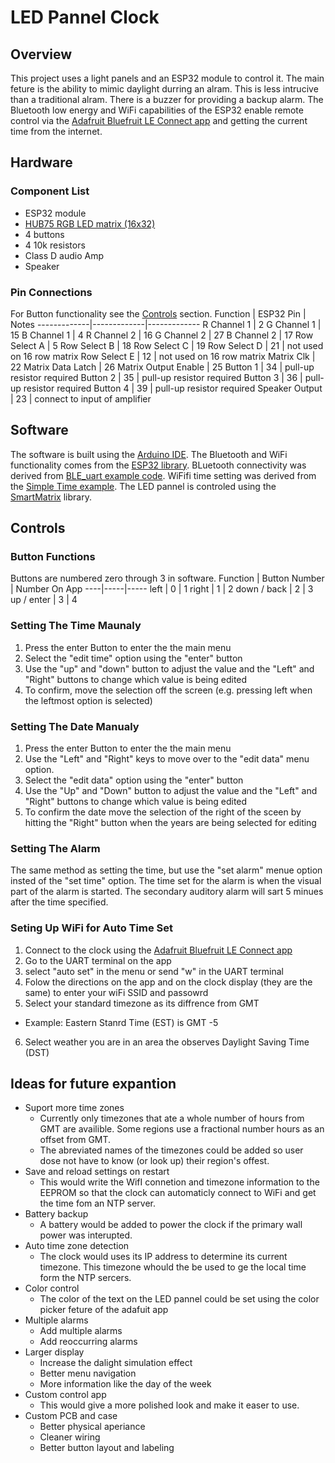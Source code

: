 # LED Pannel Clock
## Overview
This project uses a light panels and an ESP32 module to control it. The main feture is the ability to mimic daylight durring an alram. This is less intrucive than a traditional alram. There is a buzzer for providing a backup alarm. The Bluetooth low energy and WiFi capabilities of the ESP32 enable remote control via the [Adafruit Bluefruit LE Connect app](https://learn.adafruit.com/bluefruit-le-connect) and getting the current time from the internet.
## Hardware
### Component List
* ESP32 module
* [HUB75 RGB LED matrix (16x32)](https://learn.adafruit.com/32x16-32x32-rgb-led-matrix)
* 4 buttons
* 4 10k resistors
* Class D audio Amp
* Speaker
### Pin Connections
For Button functionality see the [Controls](##Controls) section.
Function | ESP32 Pin | Notes
-------------|-------------|-------------
R Channel 1 | 2
G Channel 1 | 15
B Channel 1 | 4
R Channel 2 | 16
G Channel 2 | 27
B Channel 2 | 17
Row Select A | 5
Row Select B | 18
Row Select C | 19
Row Select D | 21 | not used on 16 row matrix
Row Select E | 12 | not used on 16 row matrix
Matrix Clk | 22
Matrix Data Latch | 26
Matrix Output Enable | 25
Button 1 | 34 | pull-up resistor required
Button 2 | 35 | pull-up resistor required
Button 3 | 36 | pull-up resistor required
Button 4 | 39 | pull-up resistor required
Speaker Output | 23 | connect to input of amplifier
## Software
The software is built using the [Arduino IDE](https://www.arduino.cc/en/software). The Bluetooth and WiFi functionality comes from the [ESP32 library](https://github.com/espressif/arduino-esp32). BLuetooth connectivity was derived from [BLE_uart example code](https://github.com/espressif/arduino-esp32/tree/master/libraries/BLE/examples/BLE_uart). WiFifi time setting was derived from the [Simple Time example](https://github.com/espressif/arduino-esp32/blob/master/libraries/ESP32/examples/Time/SimpleTime/SimpleTime.ino). The LED pannel is controled using the [SmartMatrix](https://github.com/pixelmatix/SmartMatrix) library.
## Controls
### Button Functions
Buttons are numbered zero through 3 in software.
Function | Button Number | Number On App
----|-----|-----
left | 0 | 1
right | 1 | 2
down / back | 2 | 3
up / enter | 3 | 4
### Setting The Time Maunaly
1. Press the enter Button to enter the the main menu
2. Select the "edit time" option using the "enter" button
3. Use the "up" and "down" button to adjust the value and the "Left" and "Right" buttons to change which value is being edited
4. To confirm, move the selection off the screen (e.g. pressing left when the leftmost option is selected)
### Setting The Date Manualy
1. Press the enter Button to enter the the main menu
2. Use the "Left" and "Right" keys to move over to the "edit data" menu option.
3. Select the "edit data" option using the "enter" button
4. Use the "Up" and "Down" button to adjust the value and the "Left" and "Right" buttons to change which value is being edited
5. To confirm the date move the selection of the right of the sceen by hitting the "Right" button when the years are being selected for editing
### Setting The Alarm
The same method as setting the time, but use the "set alarm" menue option insted of the "set time" option. The time set for the alarm is when the visual part of the alarm is started. The secondary auditory alarm will sart 5 minues after the time specified.
### Seting Up WiFi for Auto Time Set
1. Connect to the clock using the [Adafruit Bluefruit LE Connect app](https://learn.adafruit.com/bluefruit-le-connect)
2. Go to the UART terminal on the app
3. select "auto set" in the menu or send "w" in the UART terminal
4. Folow the directions on the app and on the clock display (they are the same) to enter your wiFi SSID and passowrd
5. Select your standard timezone as its diffrence from GMT
  * Example: Eastern Stanrd Time (EST) is GMT -5
6. Select weather you are in an area the observes Daylight Saving Time (DST)
## Ideas for future expantion
* Suport more time zones
  * Currently only timezones that ate a whole number of hours from GMT are availible. Some regions use a fractional number hours as an offset from GMT.
  * The abreviated names of the timezones could be added so user dose not have to know (or look up) their region's offest.
* Save and reload settings on restart
  * This would write the WifI connetion and timezone information to the EEPROM so that the clock can automaticly connect to WiFi and get the time fom an NTP server.
* Battery backup
  * A battery would be added to power the clock if the primary wall power was interupted.
* Auto time zone detection
  * The clock would uses its IP address to determine its current timezone. This timezone whould the be used to ge the local time form the NTP sercers.
* Color control
  * The color of the text on the LED pannel could be set using the color picker feture of the adafuit app
* Multiple alarms
  * Add multiple alarms
  * Add reoccurring alarms
* Larger display
  * Increase the dalight simulation effect
  * Better menu navigation
  * More information like the day of the week
* Custom control app
  * This would give a more polished look and make it easer to use.
* Custom PCB and case
  * Better physical aperiance
  * Cleaner wiring
  * Better button layout and labeling
